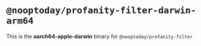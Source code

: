 # `@nooptoday/profanity-filter-darwin-arm64`

This is the **aarch64-apple-darwin** binary for `@nooptoday/profanity-filter`
